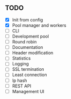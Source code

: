 ## TODO
- [x] Init from config
- [x] Pool manager and workers
- [ ] CLI
- [ ] Development pool
- [ ] Round robin
- [ ] Documentation
- [ ] Header modification
- [ ] Statistics
- [ ] Logging
- [ ] SSL termination
- [ ] Least connection
- [ ] Ip hash
- [ ] REST API
- [ ] Management UI